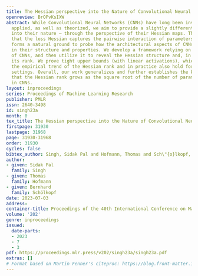 ```yaml
---
title: The Hessian perspective into the Nature of Convolutional Neural Networks
openreview: BrOPvKsIXW
abstract: While Convolutional Neural Networks (CNNs) have long been investigated and
  applied, as well as theorized, we aim to provide a slightly different perspective
  into their nature — through the perspective of their Hessian maps. The reason is
  that the loss Hessian captures the pairwise interaction of parameters and therefore
  forms a natural ground to probe how the architectural aspects of CNNs get manifested
  in their structure and properties. We develop a framework relying on Toeplitz representation
  of CNNs, and then utilize it to reveal the Hessian structure and, in particular,
  its rank. We prove tight upper bounds (with linear activations), which closely follow
  the empirical trend of the Hessian rank and in practice also hold for more general
  settings. Overall, our work generalizes and further establishes the key insight
  that the Hessian rank grows as the square root of the number of parameters, even
  in CNNs.
layout: inproceedings
series: Proceedings of Machine Learning Research
publisher: PMLR
issn: 2640-3498
id: singh23a
month: 0
tex_title: The Hessian perspective into the Nature of Convolutional Neural Networks
firstpage: 31930
lastpage: 31968
page: 31930-31968
order: 31930
cycles: false
bibtex_author: Singh, Sidak Pal and Hofmann, Thomas and Sch\"{o}lkopf, Bernhard
author:
- given: Sidak Pal
  family: Singh
- given: Thomas
  family: Hofmann
- given: Bernhard
  family: Schölkopf
date: 2023-07-03
address: 
container-title: Proceedings of the 40th International Conference on Machine Learning
volume: '202'
genre: inproceedings
issued:
  date-parts:
  - 2023
  - 7
  - 3
pdf: https://proceedings.mlr.press/v202/singh23a/singh23a.pdf
extras: []
# Format based on Martin Fenner's citeproc: https://blog.front-matter.io/posts/citeproc-yaml-for-bibliographies/
---
```

